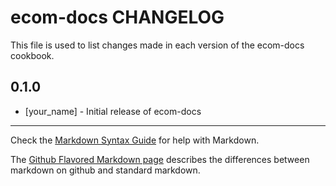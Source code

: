 ecom-docs CHANGELOG
===================

This file is used to list changes made in each version of the ecom-docs cookbook.

0.1.0
-----
- [your_name] - Initial release of ecom-docs

- - -
Check the [Markdown Syntax Guide](http://daringfireball.net/projects/markdown/syntax) for help with Markdown.

The [Github Flavored Markdown page](http://github.github.com/github-flavored-markdown/) describes the differences between markdown on github and standard markdown.
